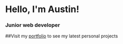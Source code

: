 # Hello, I'm Austin!
### Junior web developer

##Visit my [portfolio](https://austintirrell.github.io/resume) to see my latest personal projects
